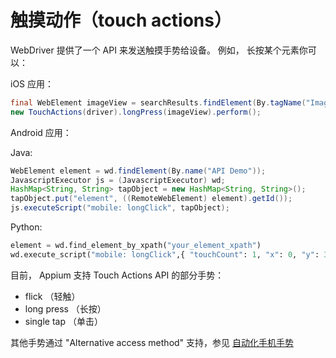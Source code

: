 # 触摸动作（touch actions）


WebDriver 提供了一个 API 来发送触摸手势给设备。
例如， 长按某个元素你可以：

iOS 应用：

```java
final WebElement imageView = searchResults.findElement(By.tagName("ImageView"));
new TouchActions(driver).longPress(imageView).perform();
```

Android 应用：

Java:

```java
WebElement element = wd.findElement(By.name("API Demo"));
JavascriptExecutor js = (JavascriptExecutor) wd;
HashMap<String, String> tapObject = new HashMap<String, String>();
tapObject.put("element", ((RemoteWebElement) element).getId());
js.executeScript("mobile: longClick", tapObject);
```

Python:

```python
element = wd.find_element_by_xpath("your_element_xpath")
wd.execute_script("mobile: longClick",{ "touchCount": 1, "x": 0, "y": 300, "element":element.id })
```

目前， Appium 支持 Touch Actions API 的部分手势：

* flick （轻触）
* long press （长按）
* single tap （单击）

其他手势通过 "Alternative access method" 支持，参见 [自动化手机手势](gestures.cn)